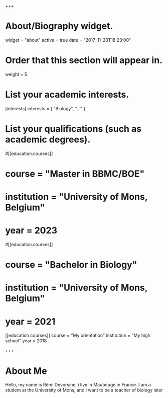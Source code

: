 +++
# About/Biography widget.
widget = "about"
active = true
date = "2017-11-28T18:23:00"

# Order that this section will appear in.
weight = 5

# List your academic interests.
[interests]
  interests = [
    "Biology",
    "..."
  ]

# List your qualifications (such as academic degrees).
#[[education.courses]]
#  course = "Master in BBMC/BOE"
#  institution = "University of Mons, Belgium"
#  year = 2023

#[[education.courses]]
#  course = "Bachelor in Biology"
#  institution = "University of Mons, Belgium"
#  year = 2021

[[education.courses]]
  course = "My orientation"
  institution = "My high school"
  year = 2018

+++

# About Me

Hello, my name is Rémi Devorsine, i live in Maubeuge in France. I am a student at the University of Mons, and i want to be a teacher of biology later
